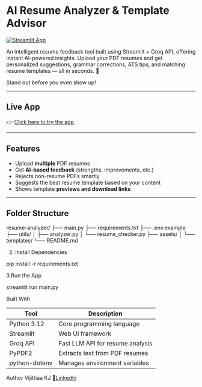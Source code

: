 #  AI Resume Analyzer & Template Advisor

[![Streamlit App](https://static.streamlit.io/badges/streamlit_badge_black_white.svg)](https://smart-resume-scan.streamlit.app/)

 An intelligent resume feedback tool built using Streamlit + Groq API, offering instant AI-powered insights. Upload your PDF resumes and get personalized suggestions, grammar corrections, ATS tips, and matching resume templates — all in seconds. 🚀

 Stand out before you even show up!

---

##  Live App

👉 [Click here to try the app](https://smart-resume-scan.streamlit.app/)

---

##  Features

-  Upload **multiple** PDF resumes  
-  Get **AI-based feedback** (strengths, improvements, etc.)  
-  Rejects non-resume PDFs smartly  
-  Suggests the best resume template based on your content  
-  Shows template **previews and download links**

---

##  Folder Structure
resume-analyzer/
├── main.py
├── requirements.txt
├── .env.example
├── utils/
│ ├── analyzer.py
│ └── resume_checker.py
├── assets/
│ └── templates/
└── README.md

2. Install Dependencies

pip install -r requirements.txt

 3.Run the App

streamlit run main.py

 Built With

| Tool                | Description                     |
|---------------------|---------------------------------|
| Python 3.12         | Core programming language        |
| Streamlit           | Web UI framework                 |
| Groq API            | Fast LLM API for resume analysis |
| PyPDF2              | Extracts text from PDF resumes   |
| python-dotenv       | Manages environment variables    |

 Author
Vijithaa KJ
🔗[LinkedIn](https://www.linkedin.com/in/kj-vijithaa-8a4a04255)





